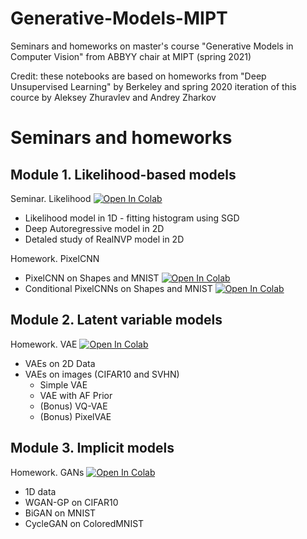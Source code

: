 # Generative-Models-MIPT
Seminars and homeworks on master's course "Generative Models in Computer Vision" from ABBYY chair at MIPT (spring 2021)

Credit: these notebooks are based on homeworks from "Deep Unsupervised Learning" by Berkeley and spring 2020 iteration of this cource by Aleksey Zhuravlev and Andrey Zharkov

# Seminars and homeworks

## Module 1. Likelihood-based models

Seminar. Likelihood [![Open In Colab](https://colab.research.google.com/assets/colab-badge.svg)](https://colab.research.google.com/github/egiby/Generative-Models-MIPT/blob/main/module1-likelihood/likelihood.ipynb)

- Likelihood model in 1D - fitting histogram using SGD
- Deep Autoregressive model in 2D
- Detaled study of RealNVP model in 2D

Homework. PixelCNN

- PixelCNN on Shapes and MNIST [![Open In Colab](https://colab.research.google.com/assets/colab-badge.svg)](https://colab.research.google.com/github/egiby/Generative-Models-MIPT/blob/main/module1-likelihood/homework_part1.ipynb)
- Conditional PixelCNNs on Shapes and MNIST [![Open In Colab](https://colab.research.google.com/assets/colab-badge.svg)](https://colab.research.google.com/github/egiby/Generative-Models-MIPT/blob/main/module1-likelihood/homework_part2.ipynb)

## Module 2. Latent variable models

Homework. VAE [![Open In Colab](https://colab.research.google.com/assets/colab-badge.svg)](https://colab.research.google.com/github/egiby/Generative-Models-MIPT/blob/main/module2-vae/latent_variable_models.ipynb)

- VAEs on 2D Data
- VAEs on images (CIFAR10 and SVHN)
  - Simple VAE
  - VAE with AF Prior
  - (Bonus) VQ-VAE
  - (Bonus) PixelVAE

## Module 3. Implicit models

Homework. GANs [![Open In Colab](https://colab.research.google.com/assets/colab-badge.svg)](https://colab.research.google.com/github/egiby/Generative-Models-MIPT/blob/main/module3-gans/gans.ipynb)

- 1D data
- WGAN-GP on CIFAR10
- BiGAN on MNIST
- CycleGAN on ColoredMNIST
